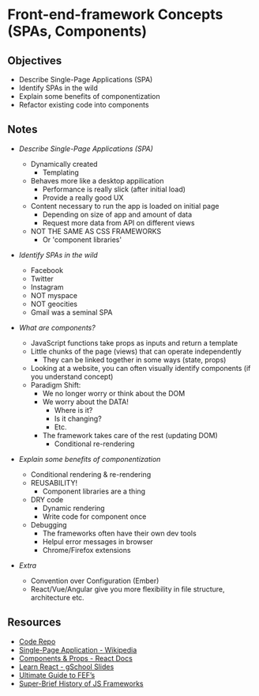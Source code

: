# Front-end-framework Concepts (SPAs, Components)

## Objectives

* Describe Single-Page Applications (SPA)
* Identify SPAs in the wild
* Explain some benefits of componentization
* Refactor existing code into components

## Notes

* *Describe Single-Page Applications (SPA)*
  - Dynamically created
    * Templating
  - Behaves more like a desktop appilication
    * Performance is really slick (after initial load)
    * Provide a really good UX
  - Content necessary to run the app is loaded on initial page
    * Depending on size of app and amount of data
    * Request more data from API on different views
  - NOT THE SAME AS CSS FRAMEWORKS
    * Or 'component libraries'
  
* *Identify SPAs in the wild*
  - Facebook
  - Twitter
  - Instagram
  - NOT myspace
  - NOT geocities
  - Gmail was a seminal SPA

* *What are components?*
  - JavaScript functions take props as inputs and return a template
  - Little chunks of the page (views) that can operate independently
    * They can be linked together in some ways (state, props)
  - Looking at a website, you can often visually identify components (if you understand concept)
  - Paradigm Shift: 
    * We no longer worry or think about the DOM
    * We worry about the DATA!
      - Where is it?
      - Is it changing?
      - Etc.
    * The framework takes care of the rest (updating DOM)
      - Conditional re-rendering
  
* *Explain some benefits of componentization*
  - Conditional rendering & re-rendering
  - REUSABILITY!
    - Component libraries are a thing
  - DRY code
    - Dynamic rendering
    - Write code for component once
  - Debugging
    - The frameworks often have their own dev tools
    - Helpul error messages in browser
    - Chrome/Firefox extensions

* *Extra*
  - Convention over Configuration (Ember)
  - React/Vue/Angular give you more flexibility in file structure, architecture etc.

## Resources

* [Code Repo](https://github.com/matt-winzer/front-end-framework-concepts)
* [Single-Page Application - Wikipedia](https://en.wikipedia.org/wiki/Single-page_application)
* [Components & Props - React Docs](https://reactjs.org/docs/components-and-props.html)
* [Learn React - gSchool Slides](https://github.com/gSchool/LectureDocs/blob/master/React/LearnToCodeReact.pdf)
* [Ultimate Guide to FEF’s](https://javascriptreport.com/the-ultimate-guide-to-javascript-frameworks/)
* [Super-Brief History of JS Frameworks](https://dev.to/_adam_barker/the-super-brief-history-of-javascript-frameworks-for-those-somewhat-interested-3m82)